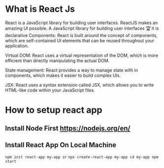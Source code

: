 # What is React Js
React is a JavaScript library for building user interfaces. ReactJS makes an amazing UI possible. 
A JavaScript library for building user interfaces 🏆 it is declarative
Components: React is built around the concept of components, which are self-contained UI elements that can be reused throughout your application.

Virtual DOM: React uses a virtual representation of the DOM, which is more efficient than directly manipulating the actual DOM.

State management: React provides a way to manage state with in components, which makes it easier to build complex UIs.

JSX: React uses a syntax extension called JSX, which allows you to write HTML-like code within your JavaScript files.

# How to setup react app
## Install Node First https://nodejs.org/en/
## Install React App On Local Machine

`npm init react-app my-app
or`
`npx create-react-app my-app
cd my-app
npm start`
